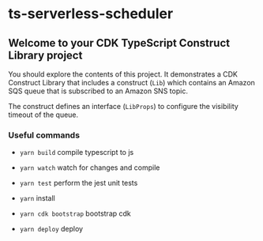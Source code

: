 # ts-serverless-scheduler

## Welcome to your CDK TypeScript Construct Library project

You should explore the contents of this project. It demonstrates a CDK Construct Library that includes a construct (`Lib`)
which contains an Amazon SQS queue that is subscribed to an Amazon SNS topic.

The construct defines an interface (`LibProps`) to configure the visibility timeout of the queue.

### Useful commands

- `yarn build` compile typescript to js
- `yarn watch` watch for changes and compile
- `yarn test` perform the jest unit tests

- `yarn` install
- `yarn cdk bootstrap` bootstrap cdk
- `yarn deploy` deploy
